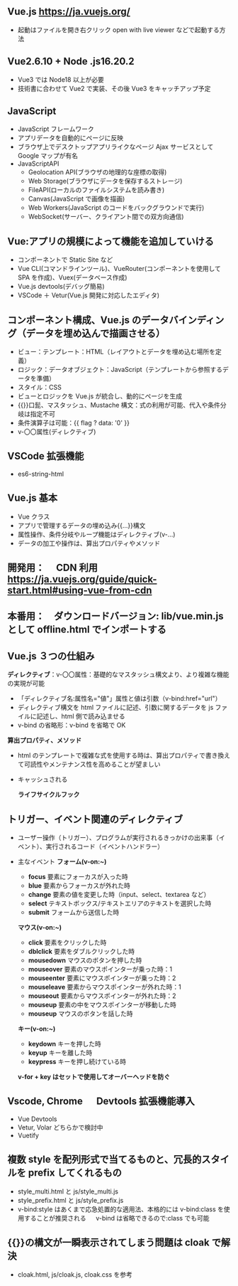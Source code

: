 ## Vue.js https://ja.vuejs.org/

- 起動はファイルを開き右クリック open with live viewer などで起動する方法

## Vue2.6.10 + Node .js16.20.2

- Vue3 では Node18 以上が必要
- 技術書に合わせて Vue2 で実装、その後 Vue3 をキャッチアップ予定

## JavaScript

- JavaScript フレームワーク
- アプリデータを自動的にページに反映
- ブラウザ上でデスクトップアプリライクなページ Ajax サービスとして Google マップが有名
- JavaScriptAPI
  - Geolocation API(ブラウザの地理的な座標の取得)
  - Web Storage(ブラウザにデータを保存するストレージ)
  - FileAPI(ローカルのファイルシステムを読み書き)
  - Canvas(JavaScript で画像を描画)
  - Web Workers(JavaScript のコードをバックグラウンドで実行)
  - WebSocket(サーバー、クライアント間での双方向通信)

## Vue:アプリの規模によって機能を追加していける

- コンポーネントで Static Site など
- Vue CLI(コマンドラインツール)、VueRouter(コンポーネントを使用して SPA を作成)、Vuex(データベース作成)
- Vue.js devtools(デバッグ簡易)
- VSCode ＋ Vetur(Vue.js 開発に対応したエディタ)

## コンポーネント構成、Vue.js のデータバインディング（データを埋め込んで描画させる）

- ビュー：テンプレート：HTML（レイアウトとデータを埋め込む場所を定義）
- ロジック：データオブジェクト：JavaScript（テンプレートから参照するデータを準備）
- スタイル：CSS
- ビューとロジックを Vue.js が統合し、動的にページを生成
- {{}}口髭、マスタッシュ、Mustache 構文：式の利用が可能、代入や条件分岐は指定不可
- 条件演算子は可能：{{ flag ? data: '0' }}
- v-〇〇属性(ディレクティブ)

## VSCode 拡張機能

- es6-string-html

## Vue.js 基本

- Vue クラス
- アプリで管理するデータの埋め込み{{...}}構文
- 属性操作、条件分岐やループ機能はディレクティブ(v-...)
- データの加工や操作は、算出プロパティやメソッド

## 開発用：　 CDN 利用　　https://ja.vuejs.org/guide/quick-start.html#using-vue-from-cdn

## 本番用：　ダウンロードバージョン: lib/vue.min.js として offline.html でインポートする

## Vue.js ３つの仕組み

**ディレクティブ**：v-〇〇属性：基礎的なマスタッシュ構文より、より複雑な機能の実現が可能

- 「ディレクティブ名:属性名="値"」属性と値は引数（v-bind:href="url"）
- ディレクティブ構文を html ファイルに記述、引数に関するデータを js ファイルに記述し、html 側で読み込ませる
- v-bind の省略形：<a :href="url">v-bind を省略で OK</a>

**算出プロパティ、メソッド**

- html のテンプレートで複雑な式を使用する時は、算出プロパティで書き換えて可読性やメンテナンス性を高めることが望ましい
- キャッシュされる

  **ライフサイクルフック**

## トリガー、イベント関連のディレクティブ

- ユーザー操作（トリガー）、プログラムが実行されるきっかけの出来事（イベント）、実行されるコード（イベントハンドラー）

- 主なイベント
  **フォーム(v-on:~)**

  - **focus** 要素にフォーカスが入った時
  - **blue** 要素からフォーカスが外れた時
  - **change** 要素の値を変更した時（input、select、textarea など）
  - **select** テキストボックス/テキストエリアのテキストを選択した時
  - **submit** フォームから送信した時

  **マウス(v-on:~)**

  - **click** 要素をクリックした時
  - **dblclick** 要素をダブルクリックした時
  - **mousedown** マウスのボタンを押した時
  - **mouseover** 要素のマウスポインターが乗った時：1
  - **mouseenter** 要素にマウスポインターが乗った時：2
  - **mouseleave** 要素からマウスポインターが外れた時：1
  - **mouseout** 要素からマウスポインターが外れた時：2
  - **mouseup** 要素の中をマウスポインターが移動した時
  - **mouseup** マウスのボタンを話した時

  **キー(v-on:~)**

  - **keydown** キーを押した時
  - **keyup** キーを離した時
  - **keypress** キーを押し続けている時

  **v-for + key はセットで使用してオーバーヘッドを防ぐ**

## Vscode, Chrome 　 Devtools 拡張機能導入

- Vue Devtools
- Vetur, Volar どちらかで検討中
- Vuetify

## 複数 style を配列形式で当てるものと、冗長的スタイルを prefix してくれるもの

- style_multi.html と js/style_multi.js
- style_prefix.html と js/style_prefix.js
- v-bind:style はあくまで応急処置的な適用法、本格的には v-bind:class を使用することが推奨される
  　 v-bind は省略できるので:class でも可能

## {{}}の構文が一瞬表示されてしまう問題は cloak で解決

- cloak.html, js/cloak.js, cloak.css を参考
